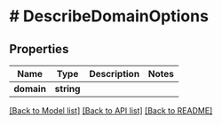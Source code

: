 # # DescribeDomainOptions

## Properties

Name | Type | Description | Notes
------------ | ------------- | ------------- | -------------
**domain** | **string** |  | 

[[Back to Model list]](../../README#documentation-for-models) [[Back to API list]](../../README#documentation-for-api-endpoints) [[Back to README]](../../README)


